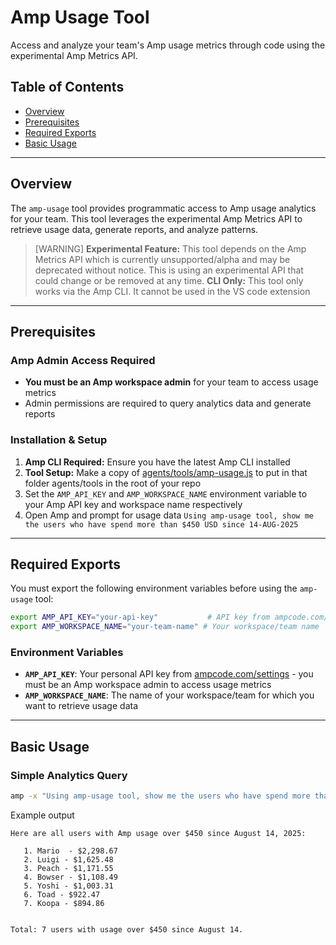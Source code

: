 # Amp Usage Tool 

Access and analyze your team's Amp usage metrics through code using the experimental Amp Metrics API.

## Table of Contents

- [Overview](#overview)
- [Prerequisites](#prerequisites)
- [Required Exports](#required-exports)
- [Basic Usage](#basic-usage)

---

## Overview

The `amp-usage` tool provides programmatic access to Amp usage analytics for your team. This tool leverages the experimental Amp Metrics API to retrieve usage data, generate reports, and analyze patterns.

> [WARNING]
> **Experimental Feature:** This tool depends on the Amp Metrics API which is currently unsupported/alpha and may be deprecated without notice. This is using an experimental API that could change or be removed at any time.
> **CLI Only:** This tool only works via the Amp CLI. It cannot be used in the VS code extension
---

## Prerequisites

### Amp Admin Access Required

- **You must be an Amp workspace admin** for your team to access usage metrics
- Admin permissions are required to query analytics data and generate reports

### Installation & Setup

1. **Amp CLI Required:** Ensure you have the latest Amp CLI installed
2. **Tool Setup:** Make a copy of [agents/tools/amp-usage.js](../../agents/tools/amp-usage.js) to put in that folder agents/tools in the root of your repo
3. Set the `AMP_API_KEY` and `AMP_WORKSPACE_NAME` environment variable to your Amp API key and workspace name respectively
4. Open Amp and prompt for usage data  `Using amp-usage tool, show me the users who have spend more than $450 USD since 14-AUG-2025`

---

## Required Exports

You must export the following environment variables before using the `amp-usage` tool:

```bash
export AMP_API_KEY="your-api-key"           # API key from ampcode.com/settings (admin required)
export AMP_WORKSPACE_NAME="your-team-name" # Your workspace/team name
```

### Environment Variables

- **`AMP_API_KEY`**: Your personal API key from [ampcode.com/settings](https://ampcode.com/settings) - you must be an Amp workspace admin to access usage metrics
- **`AMP_WORKSPACE_NAME`**: The name of your workspace/team for which you want to retrieve usage data

---

## Basic Usage

### Simple Analytics Query

```bash
amp -x "Using amp-usage tool, show me the users who have spend more than $450 USD since 14-AUG-2025
```


Example output 

```text
Here are all users with Amp usage over $450 since August 14, 2025:

   1. Mario  - $2,298.67
   2. Luigi - $1,625.48
   3. Peach - $1,171.55
   4. Bowser - $1,108.49
   5. Yoshi - $1,003.31
   6. Toad - $922.47
   7. Koopa - $894.86


Total: 7 users with usage over $450 since August 14.
```
